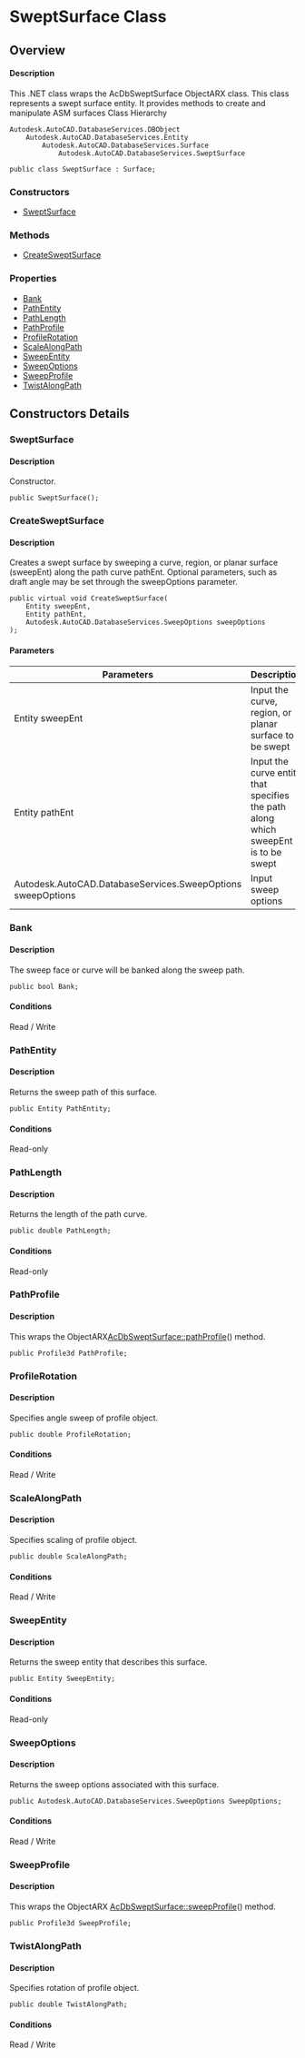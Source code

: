# SweptSurface Class

## Overview

#### Description
This .NET class wraps the AcDbSweptSurface ObjectARX class. This class represents a swept surface entity. It provides methods to create and manipulate ASM surfaces
Class Hierarchy
```text
Autodesk.AutoCAD.DatabaseServices.DBObject
    Autodesk.AutoCAD.DatabaseServices.Entity
        Autodesk.AutoCAD.DatabaseServices.Surface
            Autodesk.AutoCAD.DatabaseServices.SweptSurface
```

```text
public class SweptSurface : Surface;
```

### Constructors

- [SweptSurface](#sweptsurface)

### Methods

- [CreateSweptSurface](#createsweptsurface)

### Properties

- [Bank](#bank)
- [PathEntity](#pathentity)
- [PathLength](#pathlength)
- [PathProfile](#pathprofile)
- [ProfileRotation](#profilerotation)
- [ScaleAlongPath](#scalealongpath)
- [SweepEntity](#sweepentity)
- [SweepOptions](#sweepoptions)
- [SweepProfile](#sweepprofile)
- [TwistAlongPath](#twistalongpath)


## Constructors Details

### SweptSurface

#### Description
Constructor.
```text
public SweptSurface();
```

### CreateSweptSurface

#### Description
Creates a swept surface by sweeping a curve, region, or planar surface (sweepEnt) along the path curve pathEnt. Optional parameters, such as draft angle may be set through the sweepOptions parameter.
```text
public virtual void CreateSweptSurface(
    Entity sweepEnt, 
    Entity pathEnt, 
    Autodesk.AutoCAD.DatabaseServices.SweepOptions sweepOptions
);
```

#### Parameters

| Parameters | Description |
| --- | --- |
| Entity sweepEnt | Input the curve, region, or planar surface to be swept |
| Entity pathEnt | Input the curve entity that specifies the path along which sweepEnt is to be swept |
| Autodesk.AutoCAD.DatabaseServices.SweepOptions sweepOptions | Input sweep options |

### Bank

#### Description
The sweep face or curve will be banked along the sweep path.
```text
public bool Bank;
```

#### Conditions
Read / Write
### PathEntity

#### Description
Returns the sweep path of this surface.
```text
public Entity PathEntity;
```

#### Conditions
Read-only
### PathLength

#### Description
Returns the length of the path curve.
```text
public double PathLength;
```

#### Conditions
Read-only
### PathProfile

#### Description
This wraps the ObjectARX[AcDbSweptSurface::pathProfile](AcDbSweptSurface__pathProfile@const.md)() method.
```text
public Profile3d PathProfile;
```

### ProfileRotation

#### Description
Specifies angle sweep of profile object.
```text
public double ProfileRotation;
```

#### Conditions
Read / Write
### ScaleAlongPath

#### Description
Specifies scaling of profile object.
```text
public double ScaleAlongPath;
```

#### Conditions
Read / Write
### SweepEntity

#### Description
Returns the sweep entity that describes this surface.
```text
public Entity SweepEntity;
```

#### Conditions
Read-only
### SweepOptions

#### Description
Returns the sweep options associated with this surface.
```text
public Autodesk.AutoCAD.DatabaseServices.SweepOptions SweepOptions;
```

#### Conditions
Read / Write
### SweepProfile

#### Description
This wraps the ObjectARX [AcDbSweptSurface::sweepProfile](AcDbSweptSurface__sweepProfile@const.md)() method.
```text
public Profile3d SweepProfile;
```

### TwistAlongPath

#### Description
Specifies rotation of profile object.
```text
public double TwistAlongPath;
```

#### Conditions
Read / Write